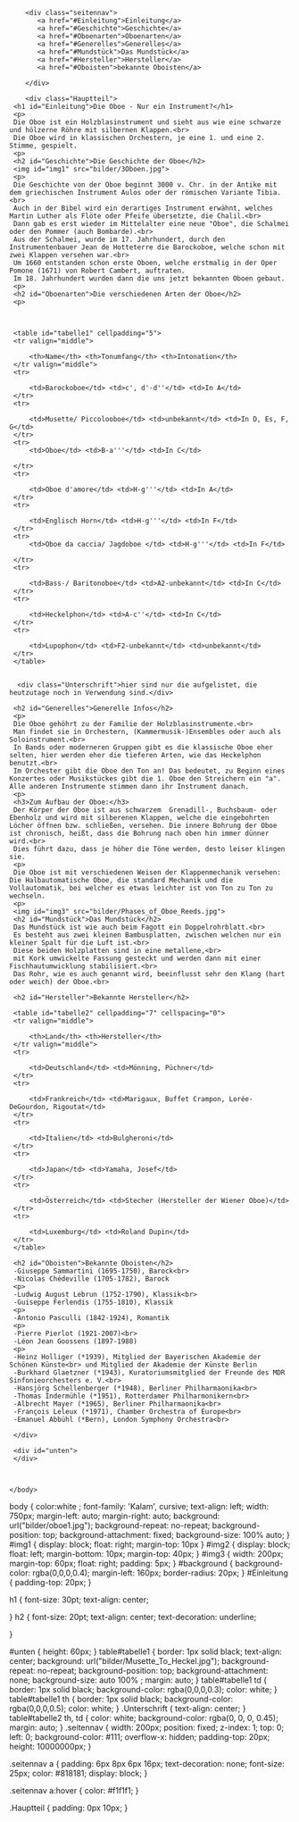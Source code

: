 <!DOCTYPE html>
 <html>
  <head> 
   <title>Oboen</title>
 <meta charset="utf-8">
 <link rel="stylesheet" href="style.css">
  </head>
  <body>
  <link href="https://fonts.googleapis.com/css?family=Kalam" rel="stylesheet">
  <div id="background">
	
  

		<div class="seitennav">
		   <a href="#Einleitung">Einleitung</a>
		   <a href="#Geschichte">Geschichte</a>
           <a href="#Oboenarten">Oboenarten</a>
           <a href="#Generelles">Generelles</a>
		   <a href="#Mundstück">Das Mundstück</a>
		   <a href="#Hersteller">Hersteller</a>
		   <a href="#Oboisten">bekannte Oboisten</a>
		   
		</div>

		<div class="Hauptteil">
	 <h1 id="Einleitung">Die Oboe - Nur ein Instrument?</h1>
	 <p> 
     Die Oboe ist ein Holzblasinstrument und sieht aus wie eine schwarze und hölzerne Röhre mit silbernen Klappen.<br>
     Die Oboe wird in klassischen Orchestern, je eine 1. und eine 2. Stimme, gespielt.
	 <p>
	 <h2 id="Geschichte">Die Geschichte der Oboe</h2>
	 <img id="img1" src="bilder/3Oboen.jpg">
	 <p>
	 Die Geschichte von der Oboe beginnt 3000 v. Chr. in der Antike mit dem griechischen Instrument Aulos oder der römischen Variante Tibia.<br>
	 Auch in der Bibel wird ein derartiges Instrument erwähnt, welches Martin Luther als Flöte oder Pfeife übersetzte, die Chalil.<br>
	 Dann gab es erst wieder im Mittelalter eine neue "Oboe", die Schalmei oder den Pommer (auch Bombarde).<br>
	 Aus der Schalmei, wurde im 17. Jahrhundert, durch den Instrumentenbauer Jean de Hotteterre die Barockoboe, welche schon mit zwei Klappen versehen war.<br>
	 Um 1660 entstanden schon erste Oboen, welche erstmalig in der Oper Pomone (1671) von Robert Cambert, auftraten. 
	 Im 18. Jahrhundert wurden dann die uns jetzt bekannten Oboen gebaut.
	 <p>
	 <h2 id="Oboenarten">Die verschiedenen Arten der Oboe</h2>
	 <p> 
	 
	 
	  
	 <table id="tabelle1" cellpadding="5">
	 <tr valign="middle">
	 
	     <th>Name</th> <th>Tonumfang</th> <th>Intonation</th> 
     </tr valign="middle">
	 <tr> 
	 
	     <td>Barockoboe</td> <td>c', d'-d''</td> <td>In A</td>
	 </tr>
	 <tr> 
	     
	     <td>Musette/ Piccolooboe</td> <td>unbekannt</td> <td>In D, Es, F, G</td>
	 </tr>
	 <tr> 
	     <td>Oboe</td> <td>B-a'''</td> <td>In C</td>
		 
	 </tr> 
	 <tr>
	
	     <td>Oboe d'amore</td> <td>H-g'''</td> <td>In A</td>
	 </tr>
	 <tr> 
	
	     <td>Englisch Horn</td> <td>H-g'''</td> <td>In F</td>
	 </tr>
	 <tr>
	     <td>Oboe da caccia/ Jagdoboe </td> <td>H-g'''</td> <td>In F</td>
	 
	 </tr>
	 <tr> 
	 
	     <td>Bass-/ Baritonoboe</td> <td>A2-unbekannt</td> <td>In C</td>
	 </tr> 
	 <tr> 
	 
	     <td>Heckelphon</td> <td>A-c''</td> <td>In C</td>
	 </tr>
	 <tr> 
	 
	     <td>Lupophon</td> <td>F2-unbekannt</td> <td>unbekannt</td>
	 </tr>
	 </table>
	 
	 
	  <div class="Unterschrift">hier sind nur die aufgelistet, die heutzutage noch in Verwendung sind.</div>
	  
	 <h2 id="Generelles">Generelle Infos</h2>
	 <p>
	 Die Oboe gehöhrt zu der Familie der Holzblasinstrumente.<br>
	 Man findet sie in Orchestern, (Kammermusik-)Ensembles oder auch als Soloinstrument.<br>
	 In Bands oder moderneren Gruppen gibt es die klassische Oboe eher selten, hier werden eher die tieferen Arten, wie das Heckelphon benutzt.<br>
	 Im Orchester gibt die Oboe den Ton an! Das bedeutet, zu Beginn eines Konzertes oder Musikstückes gibt die 1. Oboe den Streichern ein "a". Alle anderen Instrumente stimmen dann ihr Instrument danach.
	 <p>
	 <h3>Zum Aufbau der Oboe:</h3>
	 Der Körper der Oboe ist aus schwarzem  Grenadill-, Buchsbaum- oder Ebenholz und wird mit silberenen Klappen, welche die eingebohrten Löcher öffnen bzw. schließen, versehen. Die innere Bohrung der Oboe ist chronisch, heißt, dass die Bohrung nach oben hin immer dünner wird.<br>
	 Dies führt dazu, dass je höher die Töne werden, desto leiser klingen sie.
	 <p>
	 Die Oboe ist mit verschiedenen Weisen der Klappenmechanik versehen: Die Halbautomatische Oboe, die standard Mechanik und die Vollautomatik, bei welcher es etwas leichter ist von Ton zu Ton zu wechseln.
	 <p>
	 <img id="img3" src="bilder/Phases_of_Oboe_Reeds.jpg">
	 <h2 id="Mundstück">Das Mundstück</h2>
	 Das Mundstück ist wie auch beim Fagott ein Doppelrohrblatt.<br>
	 Es besteht aus zwei kleinen Bambusplatten, zwischen welchen nur ein kleiner Spalt für die Luft ist.<br>
	 Diese beiden Holzplatten sind in eine metallene,<br>
	 mit Kork umwickelte Fassung gesteckt und werden dann mit einer Fischhautumwicklung stabilisiert.<br>
	 Das Rohr, wie es auch genannt wird, beeinflusst sehr den Klang (hart oder weich) der Oboe.<br>
	 
	 <h2 id="Hersteller">Bekannte Hersteller</h2>
	 
	 <table id="tabelle2" cellpadding="7" cellspacing="0">
	 <tr valign="middle">
	 
	     <th>Land</th> <th>Hersteller</th>
     </tr valign="middle">
	 <tr> 
	 
	     <td>Deutschland</td> <td>Mönning, Püchner</td>
	 </tr>
	 <tr> 
	 
	     <td>Frankreich</td> <td>Marigaux, Buffet Crampon, Lorée-DeGourdon, Rigoutat</td>
	 </tr>
	 <tr> 
	 
	     <td>Italien</td> <td>Bulgheroni</td>
	 </tr>
	 <tr> 
	 
	     <td>Japan</td> <td>Yamaha, Josef</td>
	 </tr>
	 <tr> 
	 
	     <td>Österreich</td> <td>Stecher (Hersteller der Wiener Oboe)</td>
	 </tr>
	 <tr> 
	 
	     <td>Luxemburg</td> <td>Roland Dupin</td>
	 </tr>
     </table>
	 
	 <h2 id="Oboisten">Bekannte Oboisten</h2>
	 -Giuseppe Sammartini (1695-1750), Barock<br>
	 -Nicolas Chédeville (1705-1782), Barock
	 <p>
	 -Ludwig August Lebrun (1752-1790), Klassik<br>
	 -Guiseppe Ferlendis (1755-1810), Klassik
	 <p>
	 -Antonio Pasculli (1842-1924), Romantik
	 <p>
	 -Pierre Pierlot (1921-2007)<br>
	 -Léon Jean Goossens (1897-1988)
	 <p>
	 -Heinz Holliger (*1939), Mitglied der Bayerischen Akademie der Schönen Künste<br> und Mitglied der Akademie der Künste Berlin
	 -Burkhard Glaetzner (*1943), Kuratoriumsmitglied der Freunde des MDR Sinfonieorchesters e. V.<br>
	 -Hansjörg Schellenberger (*1948), Berliner Philharmaonika<br>
	 -Thomas Indermühle (*1951), Rotterdamer Philharmonikern<br>
	 -Albrecht Mayer (*1965), Berliner Philharmaonika<br>
	 -François Leleux (*1971), Chamber Orchestra of Europe<br>
	 -Emanuel Abbühl (*Bern), London Symphony Orchestra<br>
	 
	 </div>
	 
	 <div id="unten">
	 </div>
	
	 
	 
    </body>
 </html>
 <css>
  body {
    color:white ;
    font-family: 'Kalam', cursive;
    text-align: left;
    width: 750px;
    margin-left: auto;
    margin-right: auto;
	background: url("bilder/oboe1.jpg");
    background-repeat: no-repeat;
    background-position: top;
    background-attachment: fixed;
    background-size: 100% auto;
}
#img1 {
	display: block;
	float: right;
	margin-top: 10px
}
#img2 {
	display: block; 
	float: left;
	margin-bottom: 10px;
	margin-top: 40px;
}
#img3 {
	width: 200px;
	margin-top: 60px;
	float: right;
	padding: 5px;
}
#background {
	background-color: rgba(0,0,0,0.4);
    margin-left: 160px; 
	border-radius: 20px;
}
#Einleitung {
	padding-top: 20px;
}

h1 {
   font-size: 30pt;
   text-align: center;
	
}
h2 {
   font-size: 20pt;
   text-align: center;
   text-decoration: underline;
	
}

#unten {
   height: 60px;
}
table#tabelle1 {
   border: 1px solid black;
   text-align: center;
   background: url("bilder/Musette_To_Heckel.jpg");
   background-repeat: no-repeat;
   background-position: top;
   background-attachment: none;
   background-size: auto 100% ;
   margin: auto;
}
table#tabelle1 td {
   border: 1px solid black;
   background-color: rgba(0,0,0,0.3);
   color: white;
}
table#tabelle1 th {
   border: 1px solid black;
   background-color: rgba(0,0,0,0.5);
   color: white;
}
.Unterschrift {
   text-align: center;
}
table#tabelle2 th, td {
   color: white;
   background-color: rgba(0, 0, 0, 0.45);
   margin: auto;
}
.seitennav {
   width: 200px; 
   position: fixed; 
   z-index: 1;
   top: 0; 
   left: 0;
   background-color: #111; 
   overflow-x: hidden;
   padding-top: 20px;
   height: 10000000px;
}

.seitennav a {
   padding: 6px 8px 6px 16px;
   text-decoration: none;
   font-size: 25px;
   color: #818181;
   display: block;
}

.seitennav a:hover {
   color: #f1f1f1;
}


.Hauptteil {
   padding: 0px 10px;
}

  </css>

